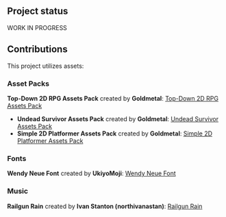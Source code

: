 ## Project status
WORK IN PROGRESS

## Contributions
This project utilizes assets:

### Asset Packs
**Top-Down 2D RPG Assets Pack** created by **Goldmetal**: [Top-Down 2D RPG Assets Pack](https://assetstore.unity.com/packages/2d/characters/top-down-2d-rpg-assets-pack-188718)
- **Undead Survivor Assets Pack** created by **Goldmetal**: [Undead Survivor Assets Pack](https://assetstore.unity.com/packages/2d/undead-survivor-assets-pack-238068)
- **Simple 2D Platformer Assets Pack** created by **Goldmetal**: [Simple 2D Platformer Assets Pack](https://assetstore.unity.com/packages/2d/characters/simple-2d-platformer-assets-pack-188518)

### Fonts
**Wendy Neue Font** created by **UkiyoMoji**: [Wendy Neue Font](https://www.1001fonts.com/wendy-neue-font.html)

### Music
**Railgun Rain** created by **Ivan Stanton (northivanastan)**: [Railgun Rain](https://opengameart.org/content/railgun-rain)
